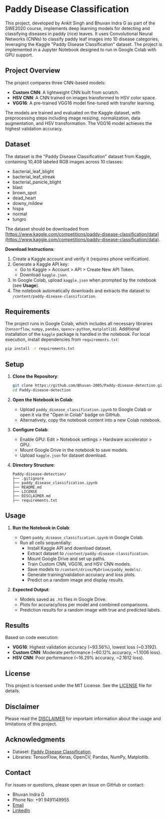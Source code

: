 # Paddy Disease Classification

This project, developed by Ankit Singh and Bhuvan Indra G as part of the SWE2020 course, implements deep learning models for detecting and classifying diseases in paddy (rice) leaves. It uses Convolutional Neural Networks (CNNs) to classify paddy leaf images into 10 disease categories, leveraging the Kaggle "Paddy Disease Classification" dataset. The project is implemented in a Jupyter Notebook designed to run in Google Colab with GPU support.

## Project Overview

The project compares three CNN-based models:
- **Custom CNN**: A lightweight CNN built from scratch.
- **HSV CNN**: A CNN trained on images transformed to HSV color space.
- **VGG16**: A pre-trained VGG16 model fine-tuned with transfer learning.

The models are trained and evaluated on the Kaggle dataset, with preprocessing steps including image resizing, normalization, data augmentation, and HSV transformation. The VGG16 model achieves the highest validation accuracy.

## Dataset

The dataset is the "Paddy Disease Classification" dataset from Kaggle, containing 10,408 labeled RGB images across 10 classes:
- bacterial_leaf_blight
- bacterial_leaf_streak
- bacterial_panicle_blight
- blast
- brown_spot
- dead_heart
- downy_mildew
- hispa
- normal
- tungro

The dataset should be downloaded from [https://www.kaggle.com/competitions/paddy-disease-classification/data](https://www.kaggle.com/competitions/paddy-disease-classification/data).

**Download Instructions**:
1. Create a Kaggle account and verify it (requires phone verification).
2. Generate a Kaggle API key:
   - Go to Kaggle > Account > API > Create New API Token.
   - Download `kaggle.json`.
3. In Google Colab, upload `kaggle.json` when prompted by the notebook (see **Usage**).
4. The notebook automatically downloads and extracts the dataset to `/content/paddy-disease-classification`.

## Requirements

The project runs in Google Colab, which includes all necessary libraries (`tensorflow`, `numpy`, `pandas`, `opencv-python`, `matplotlib`). Additional installation of the `kaggle` package is handled in the notebook. For local execution, install dependencies from `requirements.txt`:

```bash
pip install -r requirements.txt
```

## Setup

1. **Clone the Repository**:
   ```bash
   git clone https://github.com/Bhuvan-2005/Paddy-disease-detection.git
   cd Paddy-disease-detection
   ```

2. **Open the Notebook in Colab**:
   - Upload `paddy_disease_classification.ipynb` to Google Colab or open it via the "Open in Colab" badge on GitHub.
   - Alternatively, copy the notebook content into a new Colab notebook.

3. **Configure Colab**:
   - Enable GPU: Edit > Notebook settings > Hardware accelerator > GPU.
   - Mount Google Drive in the notebook to save models.
   - Upload `kaggle.json` for dataset download.

4. **Directory Structure**:
   ```
   Paddy-disease-detection/
   ├── .gitignore
   ├── paddy_disease_classification.ipynb
   ├── README.md
   ├── LICENSE
   ├── DISCLAIMER.md
   ├── requirements.txt
   ```

## Usage

1. **Run the Notebook in Colab**:
   - Open `paddy_disease_classification.ipynb` in Google Colab.
   - Run all cells sequentially:
     - Install Kaggle API and download dataset.
     - Extract dataset to `/content/paddy-disease-classification`.
     - Mount Google Drive and set up paths.
     - Train Custom CNN, VGG16, and HSV CNN models.
     - Save models to `/content/drive/MyDrive/paddy_models/`.
     - Generate training/validation accuracy and loss plots.
     - Predict on a random image and display results.

2. **Expected Output**:
   - Models saved as `.h5` files in Google Drive.
   - Plots for accuracy/loss per model and combined comparisons.
   - Prediction results for a random image with true and predicted labels.

## Results

Based on code execution:
- **VGG16**: Highest validation accuracy (~93.56%), lowest loss (~0.3192).
- **Custom CNN**: Moderate performance (~60.12% accuracy, ~1.1006 loss).
- **HSV CNN**: Poor performance (~16.29% accuracy, ~2.1612 loss).

## License

This project is licensed under the MIT License. See the [LICENSE](LICENSE) file for details.

## Disclaimer

Please read the [DISCLAIMER](DISCLAIMER.md) for important information about the usage and limitations of this project.

## Acknowledgments

- Dataset: [Paddy Disease Classification](https://www.kaggle.com/competitions/paddy-disease-classification).
- Libraries: TensorFlow, Keras, OpenCV, Pandas, NumPy, Matplotlib.

## Contact

For issues or questions, please open an issue on GitHub or contact:
- Bhuvan Indra G
- Phone No: +91 9491149955
- [Email](mailto:gbindra21@gmail.com)
- [LinkedIn](https://www.linkedin.com/in/bhuvan-indra-995828274)
